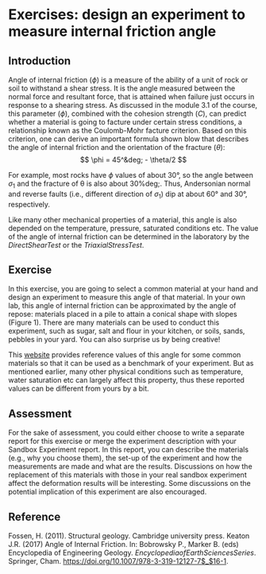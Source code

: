 # Exercises: design an experiment to measure internal friction angle 

## Introduction

Angle of internal friction ($\phi$) is a measure of the ability of a unit of rock or soil to withstand a shear stress. It is the angle measured between the normal force and resultant force, that is attained when failure just occurs in response to a shearing stress. As discussed in the module 3.1 of the course, this parameter ($\phi$), combined with the cohesion strength ($C$), can predict whether a material is going to facture under certain stress conditions, a relationship known as the Coulomb-Mohr facture criterion. Based on this criterion, one can derive an important formula shown blow that describes the angle of internal friction and the orientation of the fracture ($\theta$):
$$
\phi = 45^&deg; - \theta/2
$$

For example, most rocks have $\phi$ values of about 30&deg;, so the angle between $σ_1$ and the fracture of θ is also about 30%deg;. Thus, Andersonian normal and reverse faults (i.e., different direction of $σ _1$) dip at about 60&deg; and 30&deg;, respectively.

Like many other mechanical properties of a material, this angle is also depended on the temperature, pressure, saturated conditions etc. The value of the angle of internal friction can be determined in the laboratory by the $Direct Shear Test$ or the $Triaxial Stress Test$.

## Exercise

In this exercise, you are going to select a common material at your hand and design an experiment to measure this angle of that material. In your own lab, this angle of internal friction can be approximated by the angle of repose: materials placed in a pile to attain a conical shape with slopes (Figure 1). There are many materials can be used to conduct this experiment, such as sugar, salt and flour in your kitchen, or soils, sands, pebbles in your yard. You can also surprise us by being creative! 

This [website]() provides reference values of this angle for some common materials so that it can be used as a benchmark of your experiment. But as mentioned earlier, many other physical conditions such as temperature, water saturation etc can largely affect this property, thus these reported values can be different from yours by a bit. 

## Assessment

For the sake of assessment, you could either choose to write a separate report for this exercise or merge the experiment description with your Sandbox Experiment report. In this report, you can describe the materials (e.g., why you choose them), the set-up of the experiment and how the measurements are made and what are the results. Discussions on how the replacement of this materials with those in your real sandbox experiment affect the deformation results will be interesting. Some discussions on the potential implication of this experiment are also encouraged. 

## Reference
Fossen, H. (2011). Structural geology. Cambridge university press.
Keaton J.R. (2017) Angle of Internal Friction. In: Bobrowsky P., Marker B. (eds) Encyclopedia of Engineering Geology. $Encyclopedia of Earth Sciences Series$. Springer, Cham. https://doi.org/10.1007/978-3-319-12127-7$_$16-1.

